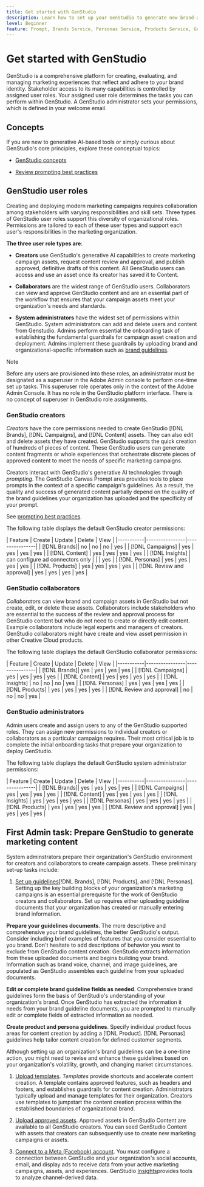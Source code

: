```yaml
---
title: Get started with GenStudio
description: Learn how to set up your GenStudio to generate new brand-aligned marketing content.
level: Beginner
feature: Prompt, Brands Service, Personas Service, Products Service, Generative AI
---
```


# Get started with GenStudio

GenStudio is a comprehensive platform for creating, evaluating, and managing marketing experiences that reflect and adhere to your brand identity. 
Stakeholder access to its many capabilities is controlled by assigned user roles. Your assigned user role determines the tasks you can perform within GenStudio. A GenStudio administrator sets your permissions, which is defined in your welcome email. 

## Concepts

If you are new to generative AI-based tools or simply curious about GenStudio's core principles, explore these conceptual topics: 

* [GenStudio concepts](concepts.md)

* [Review prompting best practices](effective-prompts.md)

## GenStudio user roles

Creating and deploying modern marketing campaigns requires collaboration among stakeholders with varying responsibilities and skill sets. Three types of GenStudio user roles support this diversity of organizational roles. Permissions are tailored to each of these user types and support each user's responsibilities in the marketing organization.

**The three user role types are**:

* **Creators** use GenStudio's generative AI capabilities to create marketing campaign assets, request content review and approval, and publish approved, definitive drafts of this content. All GensStudio users can access and use an asset once its creator has saved it to Content.

* **Collaborators** are the widest range of GenStudio users. Collaborators can view and approve GenStudio content and are an essential part of the workflow that ensures that your campaign assets meet your organization's needs and standards.

* **System administrators** have the widest set of permissions within GenStudio. System administrators can add and delete users and content from Genstudio. Admins perform essential the onboarding task of establishing the fundamental guardrails for campaign asset creation and deployment. Admins implement these guardrails by uploading brand and organizational-specific information such as [brand guidelines](/help/user-guide/guidelines/brands.md).

>[!NOTE]
>Before any users are provisioned into these roles, an administrator must be designated as a superuser in the Adobe Admin console to perform one-time set up tasks. This superuser role operates only in the context of the Adobe Admin Console. It has no role in the GenStudio platform interface. There is no concept of superuser in GenStudio role assignments.

### GenStudio creators

_Creators_ have the core permissions needed to create GenStudio [!DNL Brands], [!DNL Campaigns], and [!DNL Content] assets. They can also edit and delete assets they have created. GenStudio supports the quick creation of hundreds of pieces of content. These GenStudio users can generate content fragments or whole experiences that orchestrate discrete pieces of approved content to meet the needs of specific marketing campaigns.

Creators interact with GenStudio's generative AI technologies through _prompting_. The GenStudio Canvas Prompt area provides tools to place prompts in the context of a specific campaign's guidelines. As a result, the quality and success of generated content partially depend on the quality of the brand guidelines your organization has uploaded and the specificity of your prompt.

See [prompting best practices](effective-prompts.md).

The following table displays the default GenStudio creator permissions:

| Feature | Create  | Update | Delete | View |
|-----------|----------------|----------------|
|   [!DNL Brands]| no  | no | no |  yes |
|   [!DNL Campaigns] | yes    |   yes      |  yes       |    yes       |
|   [!DNL Content] |     yes  |   yes     |    yes   |   yes      |
|   [!DNL Insights] |  can configure ad connectors only  |    |     |   yes  |
|   [!DNL Personas] | yes    |   yes      |  yes       |    yes       |
|   [!DNL Products] | yes    |   yes      |  yes       |    yes       |
|   [!DNL Review and approval]  |   yes     |  yes   |    yes     |    yes     |

### GenStudio collaborators 

_Collaborators_ can view brand and campaign assets in GenStudio but not create, edit, or delete these assets. Collaborators include stakeholders who are essential to the success of the review and approval process for GenStudio content but who do not need to create or directly edit content. Example collaborators include legal experts and managers of creators. GenStudio collaborators might have create and view asset permission in other Creative Cloud products.

The following table displays the default GenStudio collaborator permissions:

| Feature | Create  | Update | Delete | View |
|-----------|----------------|----------------|
|   [!DNL Brands]| yes  | yes | yes |  yes |
|   [!DNL Campaigns] | yes    |   yes      |  yes       |    yes       |
|   [!DNL Content] |     yes  |   yes     |    yes   |   yes      |
|   [!DNL Insights] |    no |  no  |   no  |   yes  |
|   [!DNL Personas] | yes    |   yes      |  yes       |    yes       |
|   [!DNL Products] | yes    |   yes      |  yes       |    yes       |
|   [!DNL Review and approval] |   no     |   no  |  no       |   yes      |

### GenStudio administrators

Admin users create and assign users to any of the GenStudio supported roles. They can assign new permissions to individual creators or collaborators as a particular campaign requires. Their most critical job is to complete the initial onboarding tasks that prepare your organization to deploy GenStudio.

The following table displays the default GenStudio system administrator permissions:

| Feature | Create  | Update | Delete | View |
|-----------|----------------|----------------|
|   [!DNL Brands]| yes  | yes | yes |  yes |
|   [!DNL Campaigns] | yes    |   yes      |  yes       |    yes       |
|   [!DNL Content] |     yes  |   yes     |    yes   |   yes      |
|   [!DNL Insights] |  yes   |  yes  |   yes |  yes   |
|   [!DNL Personas] | yes    |   yes      |  yes       |    yes       |
|   [!DNL Products]  | yes    |   yes      |  yes       |    yes       |
|   [!DNL Review and approval] |  yes      | yes    |     yes    |   yes      |


## First Admin task: Prepare GenStudio to generate marketing content

System adminstrators prepare their organization's GenStudio environment for creators and collaborators to create campaign assets. These preliminary set-up tasks include:

1. [Set up guidelines](./guidelines/overview.md)[!DNL Brands], [!DNL Products], and [!DNL Personas]. Setting up the key building blocks of your organization's marketing campaigns is an essential prerequisite for the work of GenStudio creators and collaborators. Set up requires either uploading guideline documents that your organization has created or manually entering brand information.

  **Prepare your guidelines documents**. The more descriptive and comprehensive your brand guidelines, the better GenStudio's output. Consider including brief examples of features that you consider essential to you brand. Don't hesitate to add descriptions of behavior you want to exclude from GenStudio content creation. GenStudio extracts information from these uploaded documents and begins building your brand. Information such as brand voice, channel, and image guidelines, are populated as GenStudio assembles each guideline from your uploaded documents.

  **Edit or complete brand guideline fields as needed**. Comprehensive brand guidelines form the basis of GenStudio's understanding of your organization's brand. Once GenStudio has extracted the information it needs from your brand guideline documents, you are prompted to manually edit or complete fields of extracted information as needed.

  **Create product and persona guidelines**. Specify individual product focus areas for content creation by adding a [!DNL Product]. [!DNL Personas] guidelines help tailor content creation for defined customer segments.

Although setting up an organization's brand guidelines can be a one-time action, you might need to revise and enhance these guidelines based on your organization's volatility, growth, and changing market circumstances.

1. [Upload templates](./content/use-templates.md). _Templates_ provide shortcuts and accelerate content creation. A template contains approved features, such as headers and footers, and establishes guardrails for content creation. Administrators typically upload and manage templates for their organization. Creators use templates to jumpstart the content creation process within the established boundaries of organizational brand.

1. [Upload approved assets](./content/manage-assets.md). Approved assets in GenStudio Content are available to all GenStudio creators. You can seed GenStudio Content with assets that creators can subsequently use to create new marketing campaigns or assets. 

1. [Connect to a Meta (Facebook) account](./insights/connect-channel.md). You must configure a connection between GenStudio and your organization's social accounts, email, and display ads to receive data from your active marketing campaigns, assets, and experiences. GenStudio [Insights](./insights/overview.md)provides tools to analyze channel-derived data.
